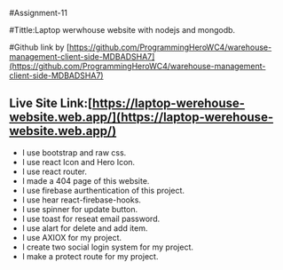 #Assignment-11

#Tittle:Laptop werwhouse website with nodejs and mongodb.

#Github link by [https://github.com/ProgrammingHeroWC4/warehouse-management-client-side-MDBADSHA7](https://github.com/ProgrammingHeroWC4/warehouse-management-client-side-MDBADSHA7)

## Live Site Link:[https://laptop-werehouse-website.web.app/](https://laptop-werehouse-website.web.app/)

* I use bootstrap and raw css.
* I use react Icon and Hero Icon.
* I use react router.
* I made a 404 page of this website.
* I use firebase aurthentication of this project.
* I use hear react-firebase-hooks.
* I use spinner for update button.
* I use toast for reseat email password.
* I use alart for delete and add item.
* I use AXIOX for my project.
* I create two social login system for my project.
* I make a protect route for my project.
